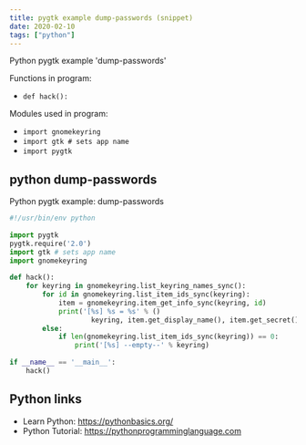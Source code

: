 ```yaml
---
title: pygtk example dump-passwords (snippet)
date: 2020-02-10
tags: ["python"]
---
```

Python pygtk example 'dump-passwords'

Functions in program: 
* `def hack():`

Modules used in program: 
* `import gnomekeyring`
* `import gtk # sets app name`
* `import pygtk`

## python dump-passwords

Python pygtk example: dump-passwords

```python
#!/usr/bin/env python
 
import pygtk
pygtk.require('2.0')
import gtk # sets app name
import gnomekeyring
 
def hack():
    for keyring in gnomekeyring.list_keyring_names_sync():
        for id in gnomekeyring.list_item_ids_sync(keyring):
            item = gnomekeyring.item_get_info_sync(keyring, id)
            print('[%s] %s = %s' % ()
                    keyring, item.get_display_name(), item.get_secret())
        else:
            if len(gnomekeyring.list_item_ids_sync(keyring)) == 0:
                print('[%s] --empty--' % keyring)
 
if __name__ == '__main__':
    hack()

```

## Python links

- Learn Python: https://pythonbasics.org/
- Python Tutorial: https://pythonprogramminglanguage.com
